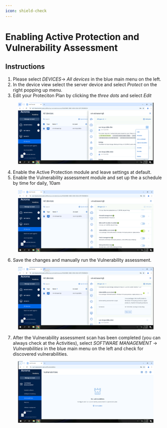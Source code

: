 ```yaml
---
icon: shield-check
---
```


# Enabling Active Protection and Vulnerability Assessment

## Instructions



1. Please select _DEVICES_-> _All devices_ in the blue main menu on the left.
2. In the device view select the server device and select _Protect_ on the right popping up menu.
3. Edit your Proteciton Plan by clicking the _three dots_ and select _Edit_

<figure><img src="../../.gitbook/assets/image (8) (1).png" alt=""><figcaption></figcaption></figure>

4. Enable the Active Protection module and leave settings at default.
5. Enable the Vulnerability assessment module and set up the a schedule by time for daily, 10am

<figure><img src="../../.gitbook/assets/image (9) (1).png" alt=""><figcaption></figcaption></figure>

6. Save the changes and manually run the Vulnerability assessment.

<figure><img src="../../.gitbook/assets/image (10) (1).png" alt=""><figcaption></figcaption></figure>

7. After the Vulnerability assessment scan has been completed (you can always check at the Activities), select _SOFTWARE MANAGEMENT_ -> _Vulnerabilities_ in the blue main menu on the left and check for discovered vulnerabilities.

<figure><img src="../../.gitbook/assets/image (24) (1).png" alt=""><figcaption></figcaption></figure>

